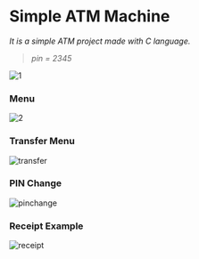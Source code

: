 # Simple ATM Machine


_It is a simple ATM project made with C language._
> _pin = 2345_

![1](https://user-images.githubusercontent.com/87023953/216838267-1f8e5b7e-8b9b-4aaa-9dc1-6e8060e839e7.png)

### Menu

![2](https://user-images.githubusercontent.com/87023953/216838275-dcd80073-4013-4e30-8a0e-fed97146d380.png)

### Transfer Menu

![transfer](https://user-images.githubusercontent.com/87023953/216838285-8217f4ee-92fa-4977-9439-673de28f4731.png)

### PIN Change

![pinchange](https://user-images.githubusercontent.com/87023953/216838293-b0d8cd4f-0ec2-4b71-9010-d106be4be97f.png)

### Receipt Example

![receipt](https://user-images.githubusercontent.com/87023953/216838557-9567f474-36bb-4ff5-9061-bc9e1d5030f9.png)
